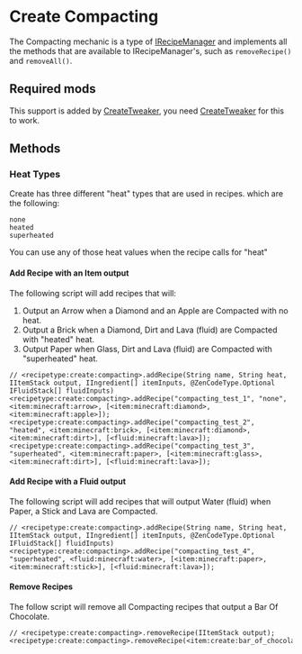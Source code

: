# Create Compacting

The Compacting mechanic is a type of [IRecipeManager](/vanilla/api/managers/IRecipeManager) and implements all the methods that are available to IRecipeManager's, such as `removeRecipe()` and `removeAll()`.

## Required mods

This support is added by [CreateTweaker](https://www.curseforge.com/minecraft/mc-mods/createtweaker), you need [CreateTweaker](https://www.curseforge.com/minecraft/mc-mods/createtweaker) for this to work.

## Methods

### Heat Types

Create has three different "heat" types that are used in recipes. which are the following:

```plaintext
none
heated
superheated
```

You can use any of those heat values when the recipe calls for "heat"

#### Add Recipe with an Item output

The following script will add recipes that will:

1) Output an Arrow when a Diamond and an Apple are Compacted with no heat.
2) Output a Brick when a Diamond, Dirt and Lava (fluid) are Compacted with "heated" heat.
3) Output Paper when Glass, Dirt and Lava (fluid) are Compacted with "superheated" heat.

```zenscript
// <recipetype:create:compacting>.addRecipe(String name, String heat, IItemStack output, IIngredient[] itemInputs, @ZenCodeType.Optional IFluidStack[] fluidInputs)
<recipetype:create:compacting>.addRecipe("compacting_test_1", "none", <item:minecraft:arrow>, [<item:minecraft:diamond>, <item:minecraft:apple>]);
<recipetype:create:compacting>.addRecipe("compacting_test_2", "heated", <item:minecraft:brick>, [<item:minecraft:diamond>, <item:minecraft:dirt>], [<fluid:minecraft:lava>]);
<recipetype:create:compacting>.addRecipe("compacting_test_3", "superheated", <item:minecraft:paper>, [<item:minecraft:glass>, <item:minecraft:dirt>], [<fluid:minecraft:lava>]);
```

#### Add Recipe with a Fluid output

The following script will add recipes that will output Water (fluid) when Paper, a Stick and Lava are Compacted.

```zenscript
// <recipetype:create:compacting>.addRecipe(String name, String heat, IItemStack output, IIngredient[] itemInputs, @ZenCodeType.Optional IFluidStack[] fluidInputs)
<recipetype:create:compacting>.addRecipe("compacting_test_4", "superheated", <fluid:minecraft:water>, [<item:minecraft:paper>, <item:minecraft:stick>], [<fluid:minecraft:lava>]);
```

#### Remove Recipes

The follow script will remove all Compacting recipes that output a Bar Of Chocolate.

```zenscript
// <recipetype:create:compacting>.removeRecipe(IItemStack output);
<recipetype:create:compacting>.removeRecipe(<item:create:bar_of_chocolate>);
```